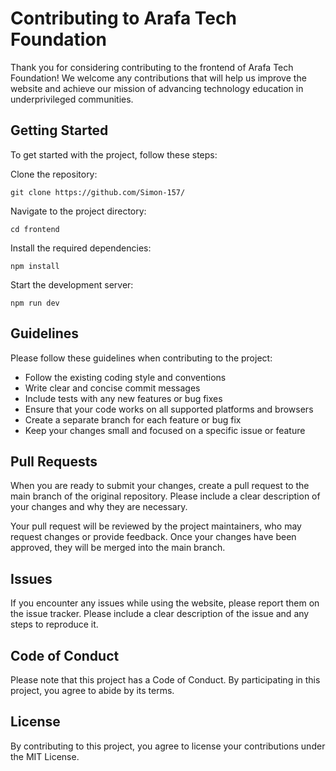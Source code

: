 # Contributing to Arafa Tech Foundation

Thank you for considering contributing to the frontend of Arafa Tech Foundation!
We welcome any contributions that will help us improve the website and achieve
our mission of advancing technology education in underprivileged communities.

## Getting Started

To get started with the project, follow these steps:

Clone the repository:

`git clone https://github.com/Simon-157/`

Navigate to the project directory:

`cd frontend`

Install the required dependencies:

`npm install`

Start the development server:

`npm run dev`

## Guidelines

Please follow these guidelines when contributing to the project:

- Follow the existing coding style and conventions
- Write clear and concise commit messages
- Include tests with any new features or bug fixes
- Ensure that your code works on all supported platforms and browsers
- Create a separate branch for each feature or bug fix
- Keep your changes small and focused on a specific issue or feature

## Pull Requests

When you are ready to submit your changes, create a pull request to the main
branch of the original repository. Please include a clear description of your
changes and why they are necessary.

Your pull request will be reviewed by the project maintainers, who may request
changes or provide feedback. Once your changes have been approved, they will be
merged into the main branch.

## Issues

If you encounter any issues while using the website, please report them on the
issue tracker. Please include a clear description of the issue and any steps to
reproduce it.

## Code of Conduct

Please note that this project has a Code of Conduct. By participating in this
project, you agree to abide by its terms.

## License

By contributing to this project, you agree to license your contributions under
the MIT License.
